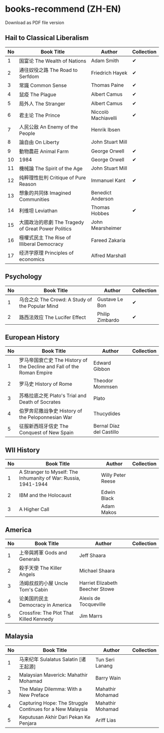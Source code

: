 # books-recommend (ZH-EN)
Download as PDF file version

## Hail to Classical Liberalism 
| No  | Book Title                                    | Author                                           | Collection  |
| --- | --------------------------------------------- | ------------------------------------------------ | ----- |
| 1   | 国富论 The Wealth of Nations                   | Adam Smith                                      | ✔     |
| 2   | 通往奴役之路 The Road to Serfdom               | Friedrich Hayek                                  | ✔     |
| 3   | 常識 Common Sense                              | Thomas Paine                                    | ✔     |
| 4   | 鼠疫 The Plague                                | Albert Camus                                    | ✔     |
| 5   | 局外人 The Stranger                            | Albert Camus                                    | ✔     |
| 6   | 君主论 The Prince                              | Niccolò Machiavelli                             | ✔     |
| 7   | 人民公敌 An Enemy of the People                | Henrik Ibsen                                    |       |
| 8   | 論自由 On Liberty                              | John Stuart Mill                                |       |
| 9   | 動物農莊 Animal Farm                           | George Orwell                                   | ✔     |
| 10  | 1984                                           | George Orwell                                   | ✔     |
| 11  | 機械論 The Spirit of the Age                   | John Stuart Mill                                |       |
| 12  | 纯粹理性批判 Critique of Pure Reason           | Immanuel Kant                                   | ✔     |
| 13  | 想象的共同体 Imagined Communities              | Benedict Anderson                               |       |
| 14  | 利维坦 Leviathan                               | Thomas Hobbes                                   | ✔     |
| 15  | 大國政治的悲劇 The Tragedy of Great Power Politics | John Mearsheimer                               |       |
| 16  | 極權式民主 The Rise of Illiberal Democracy     | Fareed Zakaria                                  |       |
| 17  | 经济学原理 Principles of economics     | Alfred Marshall                                  |       |


## Psychology
| No  | Book Title                                    | Author                                           | Collection |
| --- | --------------------------------------------- | ------------------------------------------------ | ----- |
| 1   | 乌合之众 The Crowd: A Study of the Popular Mind | Gustave Le Bon                                  | ✔     |
| 2   | 路西法效应 The Lucifer Effect                   | Philip Zimbardo                                 | ✔     |


## European History
| No  | Book Title                               | Author                                 | Collection |
| --- | ----------------------------------------| -------------------------------------- | ----- |
| 1   | 罗马帝国衰亡史 The History of the Decline and Fall of the Roman Empire   | Edward Gibbon                           |       |
| 2   | 罗马史 History of Rome    | Theodor Mommsen                        |       |
| 3   | 苏格拉底之死 Plato's Trial and Death of Socrates      | Plato               |       |
| 4   | 伯罗奔尼撒战争史  History of the Peloponnesian War    | Thucydides           |       |
| 5   | 征服新西班牙信史  The Conquest of New Spain         | Bernal Díaz del Castillo        |       |


## WII History
| No  | Book Title                                                      | Author                    | Collection |
| --- | --------------------------------------------------------------- | ------------------------- | ----- |
| 1   | A Stranger to Myself: The Inhumanity of War: Russia, 1941-1944 | Willy Peter Reese         |       |
| 2   | IBM and the Holocaust                                          | Edwin Black               |       |
| 3   | A Higher Call                                                  | Adam Makos                |       |


## America
| No  | Book Title                              | Author                             | Collection |
| --- | --------------------------------------- | ---------------------------------- | ----- |
| 1   | 上帝與將軍 Gods and Generals             | Jeff Shaara                       |       |
| 2   | 殺手天使 The Killer Angels              | Michael Shaara                    |       |
| 3   | 汤姆叔叔的小屋 Uncle Tom's Cabin         | Harriet Elizabeth Beecher Stowe   |       |
| 4   | 论美国的民主 Democracy in America       | Alexis de Tocqueville             |       |
| 5   | Crossfire: The Plot That Killed Kennedy | Jim Marrs                         |       |


## Malaysia 
| No  | Book Title                                    | Author                  | Collection |
| --- | --------------------------------------------- | ----------------------- | ----- |
| 1   | 马来纪年 Sulalatus Salatin [诸王起源]  | Tun Seri Lanang   |       |
| 2   | Malaysian Maverick: Mahathir Mohamad          | Barry Wain              |       |
| 3   | The Malay Dilemma: With a New Preface         | Mahathir Mohamad       |       |
| 4   | Capturing Hope: The Struggle Continues for a New Malaysia | Mahathir Mohamad |       |
| 5   | Keputusan Akhir Dari Pekan Ke Penjara | Ariff Lias |       |

